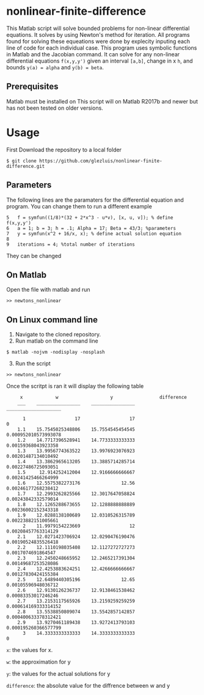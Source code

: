# nonlinear-finite-difference
This Matlab script will solve bounded problems for non-linear differential equations. It solves by using Newton's method for iteration. All programs found for solving these equeations were done by explecity inputing each line of code for each individual case. This program uses symbolic functions in Matlab and the Jacobian command. It can solve for any  non-linear differential equations ```f(x,y,y')``` given an interval ```[a,b]```, change in x ```h```, and bounds ```y(a) = alpha``` and ```y(b) = beta```. 

## Prerequisites 
Matlab must be installed on This script will on Matlab R2017b and newer but has not been tested on older versions. 

# Usage
First Download the repository to a local folder 
```
$ git clone https://github.com/glezluis/nonlinear-finite-difference.git
```
## Parameters 

The following lines are the paramaters for the differential equation and program. You can change them to run a different example
```
5   f = symfun((1/8)*(32 + 2*x^3 - u*v), [x, u, v]); % define f(x,y,y')
6   a = 1; b = 3; h = .1; Alpha = 17; Beta = 43/3; %parameters
7   y = symfun(x^2 + 16/x, x); % define actual solution equation
8
9   iterations = 4; %total number of iterations
```
They can be changed 

## On Matlab
Open the file with matlab and run 
```
>> newtons_nonlinear
```
## On Linux command line
1. Navigate to the cloned repository.
2. Run matlab on the command line
```
$ matlab -nojvm -nodisplay -nosplash
```
3. Run the script
```
>> newtons_nonlinear
```
Once the scritpt is ran it will display the following table
```
     x            w                   y                 difference
    ___    ________________    ________________    ____________________

      1                  17                  17                       0
    1.1    15.7545025348806    15.7554545454545    0.000952010573993078
    1.2    14.7717396528941    14.7733333333333     0.00159368043923358
    1.3    13.9956774363522    13.9976923076923     0.00201487134010492
    1.4    13.3862965613205    13.3885714285714     0.00227486725093051
    1.5     12.914252412004    12.9166666666667     0.00241425466264999
    1.6    12.5575382273176               12.56     0.00246177268238412
    1.7    12.2993262825566    12.3017647058824     0.00243842332579014
    1.8    12.1265288673655    12.1288888888889     0.00236002152343318
    1.9    12.0288138100689    12.0310526315789     0.00223882151005661
      2    11.9979154223669                  12     0.00208457763314129
    2.1    12.0271423706924    12.0290476190476     0.00190524835526418
    2.2    12.1110198035408    12.1127272727273      0.0017074691864547
    2.3    12.2450248665952    12.2465217391304     0.00149687253528086
    2.4    12.4253883624251    12.4266666666667     0.00127830424155384
    2.5    12.6489440305196               12.65     0.00105596948036712
    2.6    12.9130126236737    12.9138461538462     0.00083353017246246
    2.7    13.2153117565926    13.2159259259259    0.000614169333314152
    2.8    13.5538850809074    13.5542857142857    0.000400633378312421
    2.9    13.9270461189438    13.9272413793103    0.000195260366577799
      3    14.3333333333333    14.3333333333333                       0

```
```x```: the values for x. 

```w```: the approximation for y

```y```: the values for the actual solutions for y

```difference```: the absolute value for the diffrence between w and y

